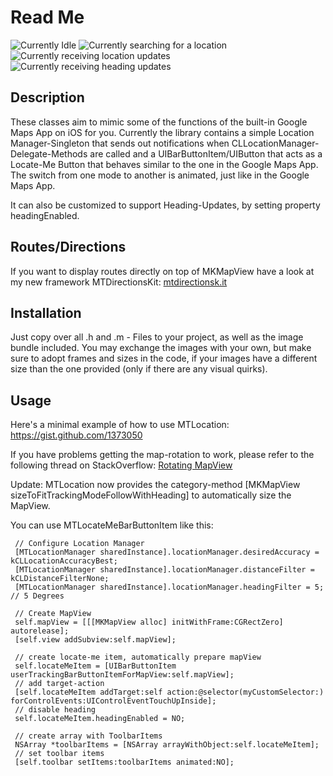 Read Me
=====================

![Currently Idle](http://img.skitch.com/20110122-j2e722trxp9gexuyjh1rqwuxs2.png "Currently Idle") ![Currently searching for a location](http://img.skitch.com/20110122-e9r8qcmrr4px6d3mijtkhjcwtg.png "Currently searching for a location") ![Currently receiving location updates](http://img.skitch.com/20110122-jdpwfa3x52m21gip8ekkj3fsrc.png "Currently receiving location updates") ![Currently receiving heading updates](http://img.skitch.com/20110122-1bhcj3gdjkeyktcxtsg2nuqcu6.png "Currently receiving heading updates")

Description
-----------------

These classes aim to mimic some of the functions of the built-in Google Maps App on iOS for you.
Currently the library contains a simple Location Manager-Singleton that sends out notifications when CLLocationManager-Delegate-Methods are called and a UIBarButtonItem/UIButton that acts as a Locate-Me Button that behaves similar to the one in the Google Maps App.
The switch from one mode to another is animated, just like in the Google Maps App.

It can also be customized to support Heading-Updates, by setting property headingEnabled.

Routes/Directions
------------------

If you want to display routes directly on top of MKMapView have a look at my new framework MTDirectionsKit:
[mtdirectionsk.it](http://mtdirectionsk.it "MTDirectionsKit Homepage")

Installation
------------------

Just copy over all .h and .m - Files to your project, as well as the image bundle included. You may exchange the images with your own, but make sure to adopt frames and sizes in the code, if your images have a different size than the one provided (only if there are any visual quirks).


Usage
------------------

Here's a minimal example of how to use MTLocation:
https://gist.github.com/1373050

If you have problems getting the map-rotation to work, please refer to the following thread on StackOverflow:
[Rotating MapView](http://stackoverflow.com/questions/6262463/rotating-mapview-according-to-compass "Rotating MapView")

Update: MTLocation now provides the category-method [MKMapView sizeToFitTrackingModeFollowWithHeading] to automatically size the MapView.

You can use MTLocateMeBarButtonItem like this:

	 // Configure Location Manager
	 [MTLocationManager sharedInstance].locationManager.desiredAccuracy = kCLLocationAccuracyBest;
	 [MTLocationManager sharedInstance].locationManager.distanceFilter = kCLDistanceFilterNone;
	 [MTLocationManager sharedInstance].locationManager.headingFilter = 5; // 5 Degrees

	 // Create MapView
	 self.mapView = [[[MKMapView alloc] initWithFrame:CGRectZero] autorelease];
	 [self.view addSubview:self.mapView];

     // create locate-me item, automatically prepare mapView
	 self.locateMeItem = [UIBarButtonItem userTrackingBarButtonItemForMapView:self.mapView];
 	 // add target-action
	 [self.locateMeItem addTarget:self action:@selector(myCustomSelector:) forControlEvents:UIControlEventTouchUpInside];
	 // disable heading
	 self.locateMeItem.headingEnabled = NO;
	 
	 // create array with ToolbarItems
	 NSArray *toolbarItems = [NSArray arrayWithObject:self.locateMeItem];
	 // set toolbar items
	 [self.toolbar setItems:toolbarItems animated:NO];
